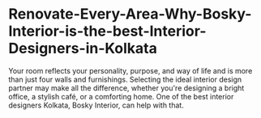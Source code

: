 # Renovate-Every-Area-Why-Bosky-Interior-is-the-best-Interior-Designers-in-Kolkata
Your room reflects your personality, purpose, and way of life and is more than just four walls and furnishings. Selecting the ideal interior design partner may make all the difference, whether you're designing a bright office, a stylish café, or a comforting home. One of the best interior designers Kolkata, Bosky Interior, can help with that.
